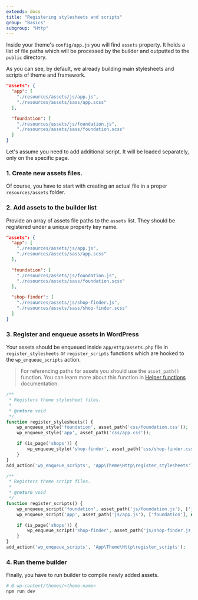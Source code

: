 ```yaml
---
extends: docs
title: "Registering stylesheets and scripts"
group: "Basics"
subgroup: "Http"
---
```


Inside your theme's `config/app.js` you will find `assets` property. It holds a list of file paths which will be processed by the builder and outputted to the `public` directory.

As you can see, by default, we already building main stylesheets and scripts of theme and framework.

```json
"assets": {
  "app": [
    "./resources/assets/js/app.js",
    "./resources/assets/sass/app.scss"
  ],

  "foundation": [
    "./resources/assets/js/foundation.js",
    "./resources/assets/sass/foundation.scss"
  ]
}
```

Let's assume you need to add additional script. It will be loaded separately, only on the specific page.

### 1. Create new assets files.

Of course, you have to start with creating an actual file in a proper `resources/assets` folder.

### 2. Add assets to the builder list

Provide an array of assets file paths to the `assets` list. They should be registered under a unique property key name.

```json
"assets": {
  "app": [
    "./resources/assets/js/app.js",
    "./resources/assets/sass/app.scss"
  ],

  "foundation": [
    "./resources/assets/js/foundation.js",
    "./resources/assets/sass/foundation.scss"
  ],

  "shop-finder": [
    "./resources/assets/js/shop-finder.js",
    "./resources/assets/sass/shop-finder.scss"
  ]
}
```

### 3. Register and enqueue assets in WordPress

Your assets should be enqueued inside `app/Http/assets.php` file in `register_stylesheets` or `register_scripts` functions which are hooked to the `wp_enqueue_scripts` action.

> For referencing paths for assets you should use the `asset_path()` function. You can learn more about this function in [Helper functions]() documentation.

```php
/**
 * Registers theme stylesheet files.
 *
 * @return void
 */
function register_stylesheets() {
    wp_enqueue_style('foundation', asset_path('css/foundation.css'));
    wp_enqueue_style('app', asset_path('css/app.css'));

    if (is_page('shops')) {
        wp_enqueue_style('shop-finder', asset_path('css/shop-finder.css'));
    }
}
add_action('wp_enqueue_scripts', 'App\Theme\Http\register_stylesheets');
```

```php
/**
 * Registers theme script files.
 *
 * @return void
 */
function register_scripts() {
    wp_enqueue_script('foundation', asset_path('js/foundation.js'), ['jquery'], null, true);
    wp_enqueue_script('app', asset_path('js/app.js'), ['foundation'], null, true);

    if (is_page('shops')) {
        wp_enqueue_script('shop-finder', asset_path('js/shop-finder.js'), ['jquery'], null, true);
    }
}
add_action('wp_enqueue_scripts', 'App\Theme\Http\register_scripts');
```

### 4. Run theme builder

Finally, you have to run builder to compile newly added assets.

```bash
# @ wp-content/themes/<theme-name>
npm run dev
```
